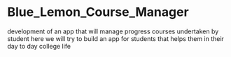 # Blue_Lemon_Course_Manager
 development of an app that will manage progress courses undertaken by student 
here we will try to build an app for students that helps them in their day to day college life

